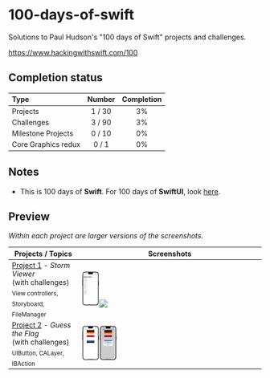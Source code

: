 # 100-days-of-swift

Solutions to Paul Hudson's "100 days of Swift" projects and challenges.

https://www.hackingwithswift.com/100

## Completion status

Type                | Number  | Completion
:---                |  :---:  |   :---:
Projects            | 1 / 30 | 3%
Challenges          | 3 / 90 | 3%
Milestone Projects  | 0 / 10 | 0%
Core Graphics redux |  0 / 1  | 0%

## Notes
- This is 100 days of **Swift**. For 100 days of **SwiftUI**, look [here](https://github.com/bashubb/100-days-of-swiftUI).

## Preview

*Within each project are larger versions of the screenshots.*

Projects / Topics                                                                                                                                                            | Screenshots
---                                                                                                                                                                          |---
[Project 1](https://github.com/bashubb/100-days-of-swift/tree/main/01-Project1) - *Storm Viewer* <br/>(with challenges)                                         <br/><sub> View controllers, Storyboard, FileManager                               </sub> | <img src="https://github.com/bashubb/100-days-of-swift/blob/main/01-Project1/StormViewer/StormViewer.jpeg" width="10%"><img src="https://github.com/bashubb/100-days-of-swift/blob/main/01-Project1/StormViewer/StormViewergif.gif" width="10%">|
[Project 2](https://github.com/bashubb/100-days-of-swift/tree/main/02-Project2) - *Guess the Flag* <br/>(with challenges)                                         <br/><sub> UIButton, CALayer, IBAction                                             </sub> | <img src="https://github.com/bashubb/100-days-of-swift/blob/main/02-Project2/guessTheFlag1.jpeg" width="10%"><img src="https://github.com/bashubb/100-days-of-swift/blob/main/02-Project2/guessTheFlag2.jpeg" width="10%"> |
<!---

[Project 3](03-Project3) - *Social Media* <br/>(with challenges) <br/>(base: project 1)                      <br/><sub> UIBarButtonItem, UIActivityController                                   </sub> | ![screen1](03-Project3/screenshots/small/screen01.png) |
[Milestone projects 1-3](04-Milestone-Projects1-3) - *Country Flags*                                 <br/><sub>                                                                         </sub> | ![screen1](04-Milestone-Projects1-3/screenshots/small/screen01.png) ![screen2](04-Milestone-Projects1-3/screenshots/small/screen02.png) |
[Project 4](05-Project4) - *Easy Browser* <br/>(with challenges)                                         <br/><sub> WKWebView, Action sheets, UIToolbar, UIProgressView                     </sub> | ![screen1](05-Project4/screenshots/small/screen01.png) ![screen2](05-Project4/screenshots/small/screen02.png) |
[Project 5](06-Project5) - *Word Scramble* <br/>(with challenges)                                         <br/><sub> Reading from disk, UIAlertController, IndexPath                         </sub> | ![screen1](06-Project5/screenshots/small/screen01.png) |
[Project 6](07-Project6) - *Auto Layout* <br/>(with challenges)                                       <br/><sub> Auto Layout, Constraints, Visual Format Language                        </sub> | ![screen1](07-Project6/screenshots/small/screen01.png) ![screen2](07-Project6/screenshots/small/screen02.png) |
[Milestone projects 4-6](08-Milestone-Projects4-6) - *Shopping List*                                 <br/><sub>                                                                         </sub> | ![screen1](08-Milestone-Projects4-6/screenshots/small/screen01.png) |
[Project 7](09-Project7) - *Whitehouse Petitions* <br/>(with challenges)                                         <br/><sub> UITabBarController, JSON, Data, Codable                                 </sub> | ![screen1](09-Project7/screenshots/small/screen01.png) ![screen2](09-Project7/screenshots/small/screen02.png) |
[Project 8](10-Project8) - *7 Swifty Words* <br/>(with challenges)                                         <br/><sub> UI in code, Text alignment, Layout Margins, UIFont                      </sub> | ![screen1](10-Project8/screenshots/small/screen01.png) |
[Project 9](11-Project9) - *Grand Central Dispatch* <br/>(with challenges) <br/>(base: project 7)                                         <br/><sub> Grand Central Dispatch, PerformSelector                                 </sub> | ![screen1](11-Project9/screenshots/small/screen01.png) ![screen2](11-Project9/screenshots/small/screen02.png) |
[Milestone projects 7-9](12-Milestone-Projects7-9) - *Hangman*                                <br/><sub>                                                                         </sub> | ![screen1](12-Milestone-Projects7-9/screenshots/small/screen01.png) ![screen2](12-Milestone-Projects7-9/screenshots/small/screen02.png) ![screen3](12-Milestone-Projects7-9/screenshots/small/screen03.png) ![screen4](12-Milestone-Projects7-9/screenshots/small/screen04.png) |
[Project 10](13-Project10) - *Names to faces* <br/>(with challenges)                               <br/><sub> UICollectionView, UIImagePickerController, NSObject                     </sub> | ![screen1](13-Project10/screenshots/small/screen01.png) |
[Project 11](14-Project11) - *Pachinko*  <br/>(with challenges)                                      <br/><sub> SpriteKit, Nodes, UITouch, Physics Body, SKAction, Collisions, Emitters </sub> | ![screen1](14-Project11/screenshots/small/screen01.png) ![screen2](14-Project11/screenshots/small/screen02.png) |
[Project 12](15-Project12) - *User Defaults* <br/>(with challenges)  <br/>(base: project 10)                                   <br/><sub> UserDefaults, JSON, NSCoding, Codable                                            </sub> | ![screen1](15-Project12/screenshots/small/screen01.png) |
[Milestone projects 10-12](16-Milestone-Projects10-12) - *Photo captions*                             <br/><sub>                                                                         </sub> | ![screen1](16-Milestone-Projects10-12/screenshots/small/screen01.png) ![screen2](16-Milestone-Projects10-12/screenshots/small/screen02.png) |
[Project 13](17-Project13) - *Instafilter* <br/>(with challenges)                                       <br/><sub> UISlider, UIImagePickerController, CIContext, CIFilter, Saving photos   </sub> | ![screen1](17-Project13/screenshots/small/screen01.png) ![screen2](17-Project13/screenshots/small/screen02.png) |
[Project 14](18-Project14) - *Whack-a-Penguin* <br/>(with challenges)                                       <br/><sub> SKCropNode, SKTexture, SKAction                                         </sub> | ![screen1](18-Project14/screenshots/small/screen01.png) ![screen2](18-Project14/screenshots/small/screen02.png) |
[Project 15](19-Project15) - *Animation*                                                         <br/><sub> Animation, CGAffineTransform                                            </sub> | ![screen1](19-Project15/screenshots/small/screen01.png) |
[Milestone projects 13-15](20-Milestone-Projects13-15) - *Country facts*                             <br/><sub>                                                                         </sub> | ![screen1](20-Milestone-Projects13-15/screenshots/small/screen01.png) ![screen2](20-Milestone-Projects13-15/screenshots/small/screen02.png) |
[Project 16](21-Project16) - *Capital Cities* <br/>(with challenges)                                       <br/><sub> MapKit, MKMapView, MKAnnotation, CLLocationCoordinate2D                  </sub> | ![screen1](21-Project16/screenshots/small/screen01.png) ![screen2](21-Project16/screenshots/small/screen02.png) ![screen"](21-Project16/screenshots/small/screen03.png) |
[Project 17](22-Project17) - *Space Race* <br/>(with challenges)                                       <br/><sub> Collisions, Timer, Linear / Angular damping                             </sub> | ![screen1](22-Project17/screenshots/small/screen01.png) ![screen2](22-Project17/screenshots/small/screen02.png) |
[Project 18](23-Project18) - *Debugging*                                                         <br/><sub> Debugging                                                               </sub> | No screenshot |
[Milestone projects 16-18](24-Milestone-Projects16-18) - *Shooting Gallery*                             <br/><sub>                                                                         </sub> | ![screen1](24-Milestone-Projects16-18/screenshots/small/screen01.png) ![screen2](24-Milestone-Projects16-18/screenshots/small/screen02.png) ![screen3](24-Milestone-Projects16-18/screenshots/small/screen03.png) |
[Project 19](25-Project19) - *Javascript Injection* <br/>(with challenges)                                       <br/><sub> Safari Extensions, NSExtensionItem, UITextView, NotificationCenter      </sub> | ![screen1](25-Project19/screenshots/small/screen01.png) ![screen2](25-Project19/screenshots/small/screen02.png) ![screen3](25-Project19/screenshots/small/screen03.png) ![screen4](25-Project19/screenshots/small/screen04.png) |
[Project 20](26-Project20) - *Fireworks Night* <br/>(with challenges)                                       <br/><sub> UIBezierPath, SKAction follow, Emitter nodes                          </sub> | ![screen1](26-Project20/screenshots/small/screen01.png) ![screen2](26-Project20/screenshots/small/screen02.png) ![screen3](26-Project20/screenshots/small/screen03.png) |
[Project 21](27-Project21) - *Local Notifications* <br/>(with challenges)                               <br/><sub> Notifications, UNUserNotificationCenter, UNNotificationRequest          </sub> | ![screen1](27-Project21/screenshots/small/screen01.png) ![screen2](27-Project21/screenshots/small/screen02.png) ![screen3](27-Project21/screenshots/small/screen03.png) |
[Milestone projects 19-21](28-Milestone-Projects19-21) - *Notes*                             <br/><sub>                                                                         </sub> | ![screen1](28-Milestone-Projects19-21/screenshots/small/screen01.png) ![screen2](28-Milestone-Projects19-21/screenshots/small/screen02.png) ![screen3](28-Milestone-Projects19-21/screenshots/small/screen03.png) ![screen4](28-Milestone-Projects19-21/screenshots/small/screen04.png) ![screen5](28-Milestone-Projects19-21/screenshots/small/screen05.png) |
[Project 22](29-Project22) - *Detect-a-Beacon* <br/>(with challenges)                                       <br/><sub> iBeacons, Core Location, CLBeaconRegion                                 </sub> | ![screen1](29-Project22/screenshots/small/screen01.png) ![screen2](29-Project22/screenshots/small/screen02.png) ![screen3](29-Project22/screenshots/small/screen03.png) ![screen4](29-Project22/screenshots/small/screen04.png) |
[Project 23](30-Project23) - *Swifty Ninja* <br/>(with challenges)                                       <br/><sub> SKShapeNode, AVAudioPlayer, CGPath, UIBezierPath, SKTexture             </sub> | ![screen1](30-Project23/screenshots/small/screen01.png) ![screen2](30-Project23/screenshots/small/screen02.png) ![screen3](30-Project23/screenshots/small/screen03.png) |
[Project 24](31-Project24) - *Swift Strings* <br/>(with challenges)                                       <br/><sub> Strings, NSAttributedString                                             </sub> | No screenshot |
[Milestone projects 22-24](32-Milestone-Projects22-24) - *Swift Extensions*                             <br/><sub>                                                                         </sub> | No screenshot |
[Project 25](33-Project25) - *Selfie Share* <br/>(with challenges)                                       <br/><sub> Peer to Peer networking, MCSession, MCBrowserViewController, MCPeerID   </sub> | ![screen1](33-Project25/screenshots/small/screen01.png) ![screen2](33-Project25/screenshots/small/screen02.png) ![screen3](33-Project25/screenshots/small/screen03.png) ![screen4](33-Project25/screenshots/small/screen04.png) ![screen5](33-Project25/screenshots/small/screen05.png) |
[Project 26](34-Project26) - *Marble Maze* <br/>(with challenges)                                       <br/><sub> Accelerometer, CMMotionManager, Load level from file, Physics Bitmasks  </sub> | ![screen1](34-Project26/screenshots/small/screen01.png) ![screen2](34-Project26/screenshots/small/screen02.png) ![screen3](34-Project26/screenshots/small/screen03.png) ![screen4](34-Project26/screenshots/small/screen04.png) |
[Project 27](35-Project27) - *Core Graphics* <br/>(with challenges)                               <br/><sub> Core Graphics, UIGraphicsImageRenderer, Fills and Strokes, Transforms   </sub> | ![screen1](35-Project27/screenshots/small/screen01.png) ![screen2](35-Project27/screenshots/small/screen02.png) |
[Milestone projects 25-27](36-Milestone-Projects25-27) - *Meme Generator*                            <br/><sub>                                                                         </sub> | ![screen1](36-Milestone-Projects25-27/screenshots/small/screen01.png) ![screen2](36-Milestone-Projects25-27/screenshots/small/screen02.png) ![screen3](36-Milestone-Projects25-27/screenshots/small/screen03.png) |
[Core Graphics redux](37-CoreGraphics-Redux)                                       <br/><sub>                                                                         </sub> | No screenshot |
[Project 28](38-Project28) - *Secret Swift* <br/>(with challenges)                               <br/><sub> Biometrics authentication, Touch ID, Face ID, iOS keychain              </sub> | ![screen1](38-Project28/screenshots/small/screen01.png) ![screen2](38-Project28/screenshots/small/screen02.png) ![screen3](38-Project28/screenshots/small/screen03.png) ![screen4](38-Project28/screenshots/small/screen04.png) |
[Project 29](39-Project29) - *Exploding Monkeys* <br/>(with challenges)                                       <br/><sub> SKTexture, Filling a path, Mixing UIKit and SpriteKit, Texture atlases  </sub> | ![screen1](39-Project29/screenshots/small/screen01.png) ![screen2](39-Project29/screenshots/small/screen02.png) ![screen3](39-Project29/screenshots/small/screen03.png) ![screen4](39-Project29/screenshots/small/screen04.png) |
[Project 30](40-Project30) - *Instruments* <br/>(with challenges)                               <br/><sub> Instruments, Time Profiler, Allocations, Shadows, Table cells in code   </sub> | ![screen1](40-Project30/screenshots/small/screen01.png) ![screen2](40-Project30/screenshots/small/screen02.png) |
[Milestone projects 28-30](41-Milestone-Projects28-30) - *Match Pairs*                            <br/><sub>                                                                         </sub> | ![screen1](41-Milestone-Projects28-30/screenshots/small/screen01.png) ![screen2](41-Milestone-Projects28-30/screenshots/small/screen02.png) ![screen3](41-Milestone-Projects28-30/screenshots/small/screen03.png) ![screen4](41-Milestone-Projects28-30/screenshots/small/screen04.png) ![screen5](41-Milestone-Projects28-30/screenshots/small/screen05.png) |
